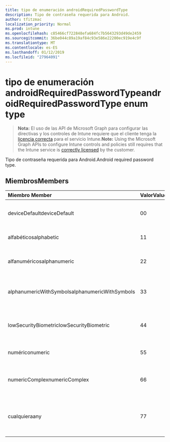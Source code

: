 ```yaml
---
title: tipo de enumeración androidRequiredPasswordType
description: Tipo de contraseña requerida para Android.
author: tfitzmac
localization_priority: Normal
ms.prod: intune
ms.openlocfilehash: c85466cf722848efa684fc7b5643293d49de2459
ms.sourcegitcommit: 36be044c89a19af84c93e586e22200ec919e4c9f
ms.translationtype: MT
ms.contentlocale: es-ES
ms.lasthandoff: 01/12/2019
ms.locfileid: "27964091"
---
```

# <a name="androidrequiredpasswordtype-enum-type"></a><span data-ttu-id="1a5b8-103">tipo de enumeración androidRequiredPasswordType</span><span class="sxs-lookup"><span data-stu-id="1a5b8-103">androidRequiredPasswordType enum type</span></span>

> <span data-ttu-id="1a5b8-104">**Nota:** El uso de las API de Microsoft Graph para configurar las directivas y los controles de Intune requiere que el cliente tenga la [licencia correcta](https://go.microsoft.com/fwlink/?linkid=839381) para el servicio Intune.</span><span class="sxs-lookup"><span data-stu-id="1a5b8-104">**Note:** Using the Microsoft Graph APIs to configure Intune controls and policies still requires that the Intune service is [correctly licensed](https://go.microsoft.com/fwlink/?linkid=839381) by the customer.</span></span>

<span data-ttu-id="1a5b8-105">Tipo de contraseña requerida para Android.</span><span class="sxs-lookup"><span data-stu-id="1a5b8-105">Android required password type.</span></span>
## <a name="members"></a><span data-ttu-id="1a5b8-106">Miembros</span><span class="sxs-lookup"><span data-stu-id="1a5b8-106">Members</span></span>
|<span data-ttu-id="1a5b8-107">Miembro	</span><span class="sxs-lookup"><span data-stu-id="1a5b8-107">Member</span></span>|<span data-ttu-id="1a5b8-108">Valor</span><span class="sxs-lookup"><span data-stu-id="1a5b8-108">Value</span></span>|<span data-ttu-id="1a5b8-109">Descripción</span><span class="sxs-lookup"><span data-stu-id="1a5b8-109">Description</span></span>|
|:---|:---|:---|
|<span data-ttu-id="1a5b8-110">deviceDefault</span><span class="sxs-lookup"><span data-stu-id="1a5b8-110">deviceDefault</span></span>|<span data-ttu-id="1a5b8-111">0</span><span class="sxs-lookup"><span data-stu-id="1a5b8-111">0</span></span>|<span data-ttu-id="1a5b8-112">Valor predeterminado de dispositivo, sin intención.</span><span class="sxs-lookup"><span data-stu-id="1a5b8-112">Device default value, no intent.</span></span>|
|<span data-ttu-id="1a5b8-113">alfabéticos</span><span class="sxs-lookup"><span data-stu-id="1a5b8-113">alphabetic</span></span>|<span data-ttu-id="1a5b8-114">1</span><span class="sxs-lookup"><span data-stu-id="1a5b8-114">1</span></span>|<span data-ttu-id="1a5b8-115">Contraseña alfabético requerida.</span><span class="sxs-lookup"><span data-stu-id="1a5b8-115">Alphabetic password required.</span></span>|
|<span data-ttu-id="1a5b8-116">alfanuméricos</span><span class="sxs-lookup"><span data-stu-id="1a5b8-116">alphanumeric</span></span>|<span data-ttu-id="1a5b8-117">2</span><span class="sxs-lookup"><span data-stu-id="1a5b8-117">2</span></span>|<span data-ttu-id="1a5b8-118">Se requiere una contraseña alfanumérica.</span><span class="sxs-lookup"><span data-stu-id="1a5b8-118">Alphanumeric password required.</span></span>|
|<span data-ttu-id="1a5b8-119">alphanumericWithSymbols</span><span class="sxs-lookup"><span data-stu-id="1a5b8-119">alphanumericWithSymbols</span></span>|<span data-ttu-id="1a5b8-120">3</span><span class="sxs-lookup"><span data-stu-id="1a5b8-120">3</span></span>|<span data-ttu-id="1a5b8-121">Alfanumérico con contraseña símbolos requerida.</span><span class="sxs-lookup"><span data-stu-id="1a5b8-121">Alphanumeric with symbols password required.</span></span>|
|<span data-ttu-id="1a5b8-122">lowSecurityBiometric</span><span class="sxs-lookup"><span data-stu-id="1a5b8-122">lowSecurityBiometric</span></span>|<span data-ttu-id="1a5b8-123">4</span><span class="sxs-lookup"><span data-stu-id="1a5b8-123">4</span></span>|<span data-ttu-id="1a5b8-124">Contraseña biométrica en función de baja seguridad requerida.</span><span class="sxs-lookup"><span data-stu-id="1a5b8-124">Low security biometrics based password required.</span></span>|
|<span data-ttu-id="1a5b8-125">numérico</span><span class="sxs-lookup"><span data-stu-id="1a5b8-125">numeric</span></span>|<span data-ttu-id="1a5b8-126">5</span><span class="sxs-lookup"><span data-stu-id="1a5b8-126">5</span></span>|<span data-ttu-id="1a5b8-127">Contraseña numérica requerida.</span><span class="sxs-lookup"><span data-stu-id="1a5b8-127">Numeric password required.</span></span>|
|<span data-ttu-id="1a5b8-128">numericComplex</span><span class="sxs-lookup"><span data-stu-id="1a5b8-128">numericComplex</span></span>|<span data-ttu-id="1a5b8-129">6</span><span class="sxs-lookup"><span data-stu-id="1a5b8-129">6</span></span>|<span data-ttu-id="1a5b8-130">Contraseña compleja numérico requerida.</span><span class="sxs-lookup"><span data-stu-id="1a5b8-130">Numeric complex password required.</span></span>|
|<span data-ttu-id="1a5b8-131">cualquiera</span><span class="sxs-lookup"><span data-stu-id="1a5b8-131">any</span></span>|<span data-ttu-id="1a5b8-132">7</span><span class="sxs-lookup"><span data-stu-id="1a5b8-132">7</span></span>|<span data-ttu-id="1a5b8-133">Se requiere una contraseña o patrón y cualquiera es aceptable.</span><span class="sxs-lookup"><span data-stu-id="1a5b8-133">A password or pattern is required, and any is acceptable.</span></span>|



